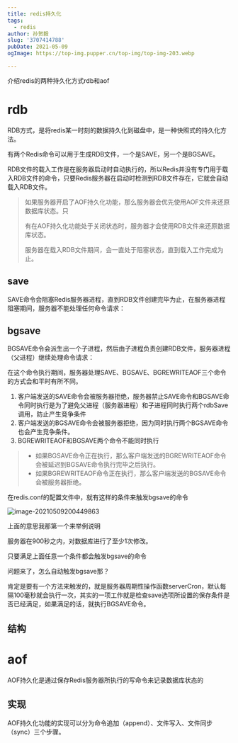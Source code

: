 ```yaml
---
title: redis持久化
tags:
  - redis
author: 孙贺毅
slug: '3707414788'
pubDate: 2021-05-09
ogImage: https://top-img.pupper.cn/top-img/top-img-203.webp

---
```


介绍redis的两种持久化方式rdb和aof

<!-- more -->

# rdb

RDB方式，是将redis某一时刻的数据持久化到磁盘中，是一种快照式的持久化方法。

有两个Redis命令可以用于生成RDB文件，一个是SAVE，另一个是BGSAVE。

RDB文件的载入工作是在服务器启动时自动执行的，所以Redis并没有专门用于载入RDB文件的命令，只要Redis服务器在启动时检测到RDB文件存在，它就会自动载入RDB文件。

> 如果服务器开启了AOF持久化功能，那么服务器会优先使用AOF文件来还原数据库状态。只
>
> 有在AOF持久化功能处于关闭状态时，服务器才会使用RDB文件来还原数据库状态。
>
> 服务器在载入RDB文件期间，会一直处于阻塞状态，直到载入工作完成为止。

## save

SAVE命令会阻塞Redis服务器进程，直到RDB文件创建完毕为止，在服务器进程阻塞期间，服务器不能处理任何命令请求：

## bgsave

BGSAVE命令会派生出一个子进程，然后由子进程负责创建RDB文件，服务器进程（父进程）继续处理命令请求：

在这个命令执行期间，服务器处理SAVE、BGSAVE、BGREWRITEAOF三个命令的方式会和平时有所不同。

1. 客户端发送的SAVE命令会被服务器拒绝，服务器禁止SAVE命令和BGSAVE命令同时执行是为了避免父进程（服务器进程）和子进程同时执行两个rdbSave调用，防止产生竞争条件
2. 客户端发送的BGSAVE命令会被服务器拒绝，因为同时执行两个BGSAVE命令也会产生竞争条件。
3. BGREWRITEAOF和BGSAVE两个命令不能同时执行

> - 如果BGSAVE命令正在执行，那么客户端发送的BGREWRITEAOF命令会被延迟到BGSAVE命令执行完毕之后执行。
> - 如果BGREWRITEAOF命令正在执行，那么客户端发送的BGSAVE命令会被服务器拒绝。

在redis.conf的配置文件中，就有这样的条件来触发bgsave的命令

![image-20210509200449863](https://gitee.com/flow_disaster/blog-map-bed/raw/master/img/image-20210509200449863.png)

上面的意思我那第一个来举例说明

服务器在900秒之内，对数据库进行了至少1次修改。

只要满足上面任意一个条件都会触发bgsave的命令

问题来了，怎么自动触发bgsave那？

肯定是要有一个方法来触发的，就是服务器周期性操作函数serverCron，默认每隔100毫秒就会执行一次，其实的一项工作就是检查save选项所设置的保存条件是否已经满足，如果满足的话，就执行BGSAVE命令。

## 结构



# aof

AOF持久化是通过保存Redis服务器所执行的写命令来记录数据库状态的

## 实现

AOF持久化功能的实现可以分为命令追加（append）、文件写入、文件同步（sync）三个步骤。

